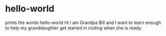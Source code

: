 # hello-world
prints the words hello-world
Hi I am Grandpa Bill and I want to learn enough to help my granddaughter get started in coding when she is ready.
